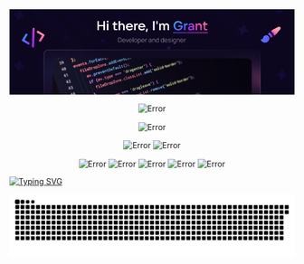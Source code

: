 <!--- <h1 align="center">Hi there, I'm <a href="https://grant.wide.su" target="_blank">Grant</a> 
// <img src="https://github.com/blackcater/blackcater/raw/main/images/Hi.gif" height="32"/></h1>
<h3 align="center">Developer and designer</h3> --->
<img  align="center" src="Banner.png" alt="Error">
<!---
<div id="badges" align="center">
  <a href="your-linkedin-URL">
    <img src="https://img.shields.io/badge/Telegram?style=for-the-badge&logo=Telegram" alt="Telegram"/>
  </a>
  <a href="your-youtube-URL">
    <img src="https://img.shields.io/badge/YouTube-red?style=for-the-badge&logo=youtube&logoColor=white" alt="Youtube Badge"/>
  </a>
  <a href="your-twitter-URL">
    <img src="https://img.shields.io/badge/Twitter-blue?style=for-the-badge&logo=twitter&logoColor=white" alt="Twitter Badge"/>
  </a>
</div>
</br>
 --->
<p align="center">
<img  align="center" src="https://github-profile-trophy.vercel.app/?username=arm-grant&theme=radical&column=7&margin-w=15" alt="Error">
</p>

<p align="center">
<img  align="center" src="https://streak-stats.demolab.com?user=arm-grant&theme=radical&card_width=855" alt="Error">
</p>

<p align="center">

<img height="170" align="center" src="https://github-readme-stats.vercel.app/api/top-langs/?username=arm-grant&layout=compact&show_icons=true&theme=radical" alt="Error">
<img height="170" align="center" src="https://github-readme-stats.vercel.app/api?username=arm-grant&layout=compact&show_icons=true&theme=radical" alt="Error">
</p>

<p align="center">
<img height="170" align="center" src="http://github-profile-summary-cards.vercel.app/api/cards/profile-details?username=arm-grant&theme=radical" alt="Error">
<img height="170" align="center" src="http://github-profile-summary-cards.vercel.app/api/cards/repos-per-language?username=arm-grant&theme=radical" alt="Error">
<img height="170" align="center" src="http://github-profile-summary-cards.vercel.app/api/cards/most-commit-language?username=arm-grant&theme=radical" alt="Error">
<img height="170" align="center" src="http://github-profile-summary-cards.vercel.app/api/cards/stats?username=arm-grant&theme=radical" alt="Error">
<img height="170" align="center" src="http://github-profile-summary-cards.vercel.app/api/cards/productive-time?username=arm-grant&theme=radical&utcOffset=8" alt="Error">
</p>


[![Typing SVG](https://readme-typing-svg.herokuapp.com?color=%2336BCF7&lines=Computer+science+student)](https://git.io/typing-svg)

<p align="center">
<img  align="center" src="github-user-contribution.svg" alt="Error">
</p>
